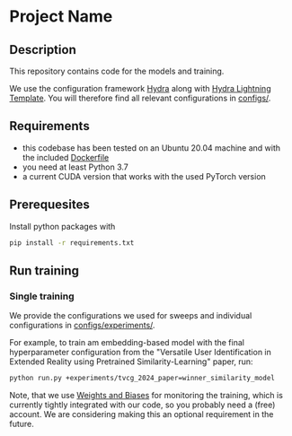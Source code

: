 # Project Name

## Description

This repository contains code for the models and training.

We use the configuration framework [Hydra](https://hydra.cc) along with [Hydra Lightning Template](https://github.com/ashleve/lightning-hydra-template). You will therefore find all
relevant configurations in [configs/](configs/).

## Requirements

- this codebase has been tested on an Ubuntu 20.04 machine and with the included [Dockerfile](Dockerfile)
- you need at least Python 3.7
- a current CUDA version that works with the used PyTorch version

## Prerequesites

Install python packages with

```bash
pip install -r requirements.txt
```

## Run training

### Single training

We provide the configurations we used for sweeps and individual configurations in [configs/experiments/](configs/experiments/).

For example, to train am embedding-based model with the final hyperparameter configuration from the "Versatile User Identification in Extended Reality using Pretrained Similarity-Learning" paper, run:

```bash
python run.py +experiments/tvcg_2024_paper=winner_similarity_model
```
Note, that we use [Weights and Biases](https://wandb.ai) for monitoring the training, which is currently tightly integrated with our code, so you probably need a (free) account. We
are considering making this an optional requirement in the future.
